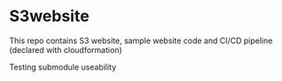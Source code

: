 # S3website
This repo contains S3 website, sample website code and  CI/CD pipeline (declared with cloudformation)

Testing submodule useability